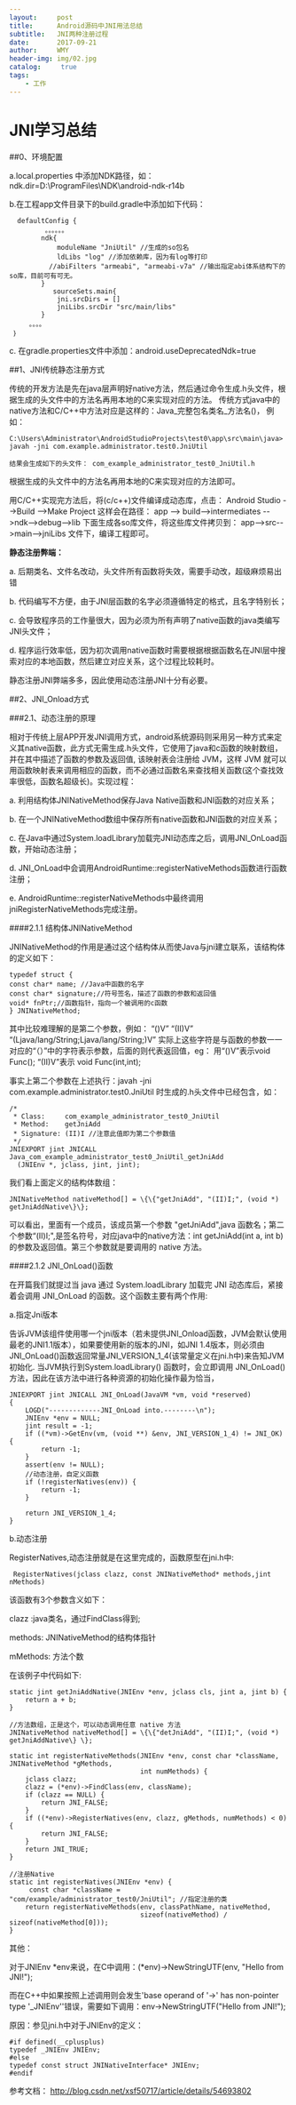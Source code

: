 ```yaml
---
layout:     post
title:      Android源码中JNI用法总结
subtitle:   JNI两种注册过程
date:       2017-09-21
author:     WMY
header-img: img/02.jpg
catalog: 	 true
tags: 
    - 工作
---
```



# JNI学习总结


##0、环境配置

a.local.properties 中添加NDK路径，如：ndk.dir=D\:\\ProgramFiles\\NDK\\android-ndk-r14b

b.在工程app文件目录下的build.gradle中添加如下代码：

	  defaultConfig {
	         。。。。。。
	        ndk{
	            moduleName "JniUtil" //生成的so包名
	            ldLibs "log" //添加依赖库，因为有log等打印
	          //abiFilters "armeabi", "armeabi-v7a" //输出指定abi体系结构下的so库，目前可有可无。
	        }
	           sourceSets.main{
	            jni.srcDirs = []
	            jniLibs.srcDir "src/main/libs"
	        }
	     。。。。
	 ｝

c. 在gradle.properties文件中添加：android.useDeprecatedNdk=true 


##1、JNI传统静态注册方式

传统的开发方法是先在java层声明好native方法，然后通过命令生成.h头文件，根据生成的头文件中的方法名再用本地的C来实现对应的方法。
传统方式java中的native方法和C/C++中方法对应是这样的：Java_完整包名类名_方法名()， 例如：

	C:\Users\Administrator\AndroidStudioProjects\test0\app\src\main\java>
	javah -jni com.example.administrator.test0.JniUtil

	结果会生成如下的头文件： com_example_administrator_test0_JniUtil.h

根据生成的头文件中的方法名再用本地的C来实现对应的方法即可。

用C/C++实现完方法后，将(c/c++)文件编译成动态库，点击： Android Studio -->Build -->Make Project 这样会在路径： app --> build-->intermediates -->ndk-->debug-->lib 下面生成各so库文件，将这些库文件拷贝到： app-->src-->main-->jniLibs 文件下，编译工程即可。

**静态注册弊端：**

a. 后期类名、文件名改动，头文件所有函数将失效，需要手动改，超级麻烦易出错

b. 代码编写不方便，由于JNI层函数的名字必须遵循特定的格式，且名字特别长；

c. 会导致程序员的工作量很大，因为必须为所有声明了native函数的java类编写JNI头文件；

d. 程序运行效率低，因为初次调用native函数时需要根据根据函数名在JNI层中搜索对应的本地函数，然后建立对应关系，这个过程比较耗时。

静态注册JNI弊端多多，因此使用动态注册JNI十分有必要。


##2、JNI_Onload方式 


###2.1、动态注册的原理
 
相对于传统上层APP开发JNI调用方式，android系统源码则采用另一种方式来定义其native函数，此方式无需生成.h头文件，它使用了java和c函数的映射数组，并在其中描述了函数的参数及返回值, 该映射表会注册给 JVM，这样 JVM 就可以用函数映射表来调用相应的函数，而不必通过函数名来查找相关函数(这个查找效率很低，函数名超级长)。实现过程：

a. 利用结构体JNINativeMethod保存Java Native函数和JNI函数的对应关系；

b. 在一个JNINativeMethod数组中保存所有native函数和JNI函数的对应关系；

c. 在Java中通过System.loadLibrary加载完JNI动态库之后，调用JNI_OnLoad函数，开始动态注册；

d. JNI_OnLoad中会调用AndroidRuntime::registerNativeMethods函数进行函数注册；

e. AndroidRuntime::registerNativeMethods中最终调用jniRegisterNativeMethods完成注册。


####2.1.1 结构体JNINativeMethod

 JNINativeMethod的作用是通过这个结构体从而使Java与jni建立联系，该结构体的定义如下：

	typedef struct {
	const char* name; //Java中函数的名字
	const char* signature;//符号签名，描述了函数的参数和返回值
	void* fnPtr;//函数指针，指向一个被调用的c函数
	} JNINativeMethod;


其中比较难理解的是第二个参数，例如：
“()V” “(II)V”  “(Ljava/lang/String;Ljava/lang/String;)V”
实际上这些字符是与函数的参数一一对应的“（）”中的字符表示参数，后面的则代表返回值，eg：
用“()V”表示void Func(); “(II)V”表示 void Func(int,int);

事实上第二个参数在上述执行：javah -jni com.example.administrator.test0.JniUtil 时生成的.h头文件中已经包含，如：
	
	/*
	 * Class:     com_example_administrator_test0_JniUtil
	 * Method:    getJniAdd
	 * Signature: (II)I //注意此值即为第二个参数值
	 */
	JNIEXPORT jint JNICALL Java_com_example_administrator_test0_JniUtil_getJniAdd
	  (JNIEnv *, jclass, jint, jint);



我们看上面定义的结构体数组：

	JNINativeMethod nativeMethod[] = \{\{"getJniAdd", "(II)I;", (void *) getJniAddNative\}\};
 
可以看出，里面有一个成员，该成员第一个参数 "getJniAdd",java 函数名；第二个参数“(II)I;",是签名符号，对应java中的native方法：int getJniAdd(int a, int b)的参数及返回值。第三个参数就是要调用的 native 方法。

####2.1.2 JNI_OnLoad()函数

在开篇我们就提过当 java 通过 System.loadLibrary 加载完 JNI 动态库后，紧接着会调用 JNI_OnLoad 的函数。这个函数主要有两个作用:

a.指定Jni版本

告诉JVM该组件使用哪一个jni版本（若未提供JNI_Onload函数，JVM会默认使用最老的JNI1.1版本），如果要使用新的版本的JNI，如JNI 1.4版本，则必须由JNI_OnLoad()函数返回常量JNI_VERSION_1_4(该常量定义在jni.h中)来告知JVM初始化.
当JVM执行到System.loadLibrary() 函数时，会立即调用 JNI_OnLoad() 方法，因此在该方法中进行各种资源的初始化操作最为恰当，

	JNIEXPORT jint JNICALL JNI_OnLoad(JavaVM *vm, void *reserved)
	{
	    LOGD("-------------JNI_OnLoad into.--------\n");
	    JNIEnv *env = NULL;
	    jint result = -1;
	    if ((*vm)->GetEnv(vm, (void **) &env, JNI_VERSION_1_4) != JNI_OK) {
	        return -1;
	    }
	    assert(env != NULL);
	    //动态注册，自定义函数
	    if (!registerNatives(env)) {
	        return -1;
	    }
	
	    return JNI_VERSION_1_4;
	}

b.动态注册

RegisterNatives,动态注册就是在这里完成的，函数原型在jni.h中:

	 RegisterNatives(jclass clazz, const JNINativeMethod* methods,jint nMethods)

该函数有3个参数含义如下：

clazz :java类名，通过FindClass得到; 

methods: JNINativeMethod的结构体指针

mMethods: 方法个数

在该例子中代码如下:
 
	static jint getJniAddNative(JNIEnv *env, jclass cls, jint a, jint b) {
	    return a + b;
	}	
 
	//方法数组，正是这个，可以动态调用任意 native 方法
	JNINativeMethod nativeMethod[] = \{\{"detJniAdd", "(II)I;", (void *) getJniAddNative\} \};	
	
	static int registerNativeMethods(JNIEnv *env, const char *className, JNINativeMethod *gMethods,
	                                 int numMethods) {
	    jclass clazz;
	    clazz = (*env)->FindClass(env, className);
	    if (clazz == NULL) {
	        return JNI_FALSE;
	    }	
	    if ((*env)->RegisterNatives(env, clazz, gMethods, numMethods) < 0) {
	        return JNI_FALSE;
	    }	
	    return JNI_TRUE;
	}
	
	//注册Native
	static int registerNatives(JNIEnv *env) {
	     const char *className = "com/example/administrator_test0/JniUtil"; //指定注册的类
	    return registerNativeMethods(env, classPathName, nativeMethod,
	                                 sizeof(nativeMethod) / sizeof(nativeMethod[0]));
	}
 

其他： 

对于JNIEnv *env来说，在C中调用：(*env)->NewStringUTF(env, "Hello from JNI!");

而在C++中如果按照上述调用则会发生'base operand of '->' has non-pointer type '_JNIEnv''错误，需要如下调用：env->NewStringUTF("Hello from JNI!");

原因：参见jni.h中对于JNIEnv的定义：

	#if defined(__cplusplus)
	typedef _JNIEnv JNIEnv;
	#else
	typedef const struct JNINativeInterface* JNIEnv;
	#endif






参考文档：
http://blog.csdn.net/xsf50717/article/details/54693802


